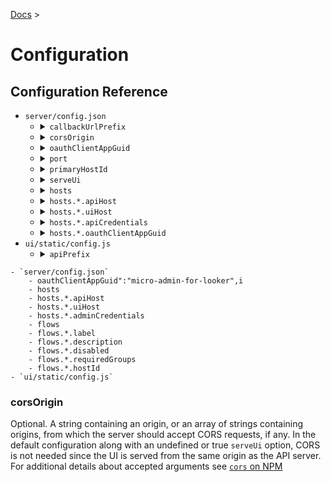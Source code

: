 [Docs](index.md) >

# Configuration

## Configuration Reference

<ul>
<li><code>server/config.json</code>
	<ul>
	<li><details><summary><code>callbackUrlPrefix</code></summary>
	Required. A URL prefix for the callback URL used in the Looker OAuth process. `/login-popup` will be added to the prefix to form the full callback URL. Example values might be `http://localhost:3000` for development or `https://micro-admin-for-looker.mydomain.com` for production.
	</details>
	</li>
	<li><details><summary><code>corsOrigin</code></summary>
	Optional. A string containing an origin, or an array of strings containing origins, from which the server should accept CORS requests, if any. In the default configuration of `serveUi`, CORS is not needed since the UI is served from the same origin as the API server. For additional details about accepted arguments see [the `cors` package on NPM](https://www.npmjs.com/package/cors#configuration-options)
	</details>
	</li>
	<li><details><summary><code>oauthClientAppGuid</code></summary>
	Optional, default "micro-admin-for-looker". A string that identifies this application within Looker's OAuth apps registry. You should normally not change this setting unless you are trying to connect multiple deployments of μAdmin to the same Looker instance.
	</details>
	</li>
	<li><details><summary><code>port</code></summary>
	Required. A number for the port that the server will listen on. (Currently only http, not https, is provided. Add an SSL termination load balancer for https/production use)
	</details>
	</li>
	<li><details><summary><code>primaryHostId</code></summary>
	Required. A "host id" string that matches one of the entries in the hosts object. All flows that do not specify a different host will operate against this primary host by default, and this host will be exposed via the singular version of the `host` argument in flows.
	</details>
	</li>
	<li><details><summary><code>serveUi</code></summary>
	Optional, default true. Whether the server should also serve the default static UI. You may want to use change flag when deploying static UI assets to a CDN instead.
	</details>
	</li>
	<li><details><summary><code>hosts</code></summary>
	Required. An object, where each entry represents one Looker instance and the key value becomes its ID. Often there will only be one entry.
	</details>
	</li>
	<li><details><summary><code>hosts.*.apiHost</code></summary>
	Required. An HTTP host (domain + optional port) where API requests should be directed. For customers on Looker's AWS infrastructure, this is often `my-company.looker.com:19999`. For customers on Looker's GCP infrastructure, this is the same as your uiHost, usually `my-company.cloud.looker.com`. Do not specify a scheme/protocol - only HTTPS is supported.
	</details>
	</li>
	<li><details><summary><code>hosts.*.uiHost</code></summary>
	Required. An HTTP host (domain + optional port) where UI requests should be directed (i.e. the OAuth credentials screen). For customers on Looker's AWS infrastructure, this is often `my-company.looker.com`. For customers on Looker's GCP infrastructure, this is the same as your apiHost, usually `my-company.cloud.looker.com`. Do not specify a scheme/protocol - only HTTPS is supported.
	</details>
	</li>
	<li><details><summary><code>hosts.*.apiCredentials</code></summary>
	Required. An object containing a `client_id` and `client_secret` from a Looker API credential to use as the service account.
	</details>
	</li>
	<li><details><summary><code>hosts.*.oauthClientAppGuid</code></summary>
	Optiona. A host-specific override for `oauthClientAppGuid`.
	</details>
	</li>
	</ul>
</li>
<li><code>ui/static/config.js</code>
	<ul>
	<li><details><summary><code>apiPrefix</code></summary>
	Required. A URL prefix for API calls. A blank string will cause API calls to be sent to the UI's origin, which works when the server is configured with serveUi:true
	</details>
	</li>
	</ul>
</li>
</ul>


	- `server/config.json`
		- oauthClientAppGuid":"micro-admin-for-looker",i
		- hosts
		- hosts.*.apiHost
		- hosts.*.uiHost
		- hosts.*.adminCredentials
		- flows
		- flows.*.label
		- flows.*.description
		- flows.*.disabled
		- flows.*.requiredGroups
		- flows.*.hostId
	- `ui/static/config.js`


### corsOrigin

Optional. A string containing an origin, or an array of strings containing origins, from which the server should accept CORS requests, if any. In the default configuration along with an undefined or true `serveUi` option, CORS is not needed since the UI is served from the same origin as the API server. For additional details about accepted arguments see [`cors` on NPM](https://www.npmjs.com/package/cors#configuration-options)

